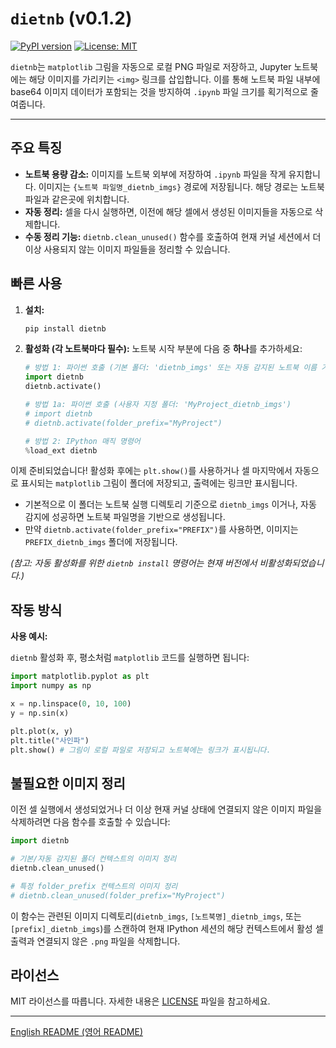 # `dietnb` (v0.1.2)

[![PyPI version](https://badge.fury.io/py/dietnb.svg)](https://badge.fury.io/py/dietnb)
[![License: MIT](https://img.shields.io/badge/License-MIT-yellow.svg)](https://opensource.org/licenses/MIT)

`dietnb`는 `matplotlib` 그림을 자동으로 로컬 PNG 파일로 저장하고, Jupyter 노트북에는 해당 이미지를 가리키는 `<img>` 링크를 삽입합니다. 이를 통해 노트북 파일 내부에 base64 이미지 데이터가 포함되는 것을 방지하여 `.ipynb` 파일 크기를 획기적으로 줄여줍니다.

---

## 주요 특징

*   **노트북 용량 감소:** 이미지를 노트북 외부에 저장하여 `.ipynb` 파일을 작게 유지합니다. 이미지는 `{노트북 파일명_dietnb_imgs}` 경로에 저장됩니다. 해당 경로는 노트북 파일과 같은곳에 위치합니다.
*   **자동 정리:** 셀을 다시 실행하면, 이전에 해당 셀에서 생성된 이미지들을 자동으로 삭제합니다.
*   **수동 정리 기능:** `dietnb.clean_unused()` 함수를 호출하여 현재 커널 세션에서 더 이상 사용되지 않는 이미지 파일들을 정리할 수 있습니다.

## 빠른 사용

1.  **설치:**
    ```bash
    pip install dietnb
    ```
2.  **활성화 (각 노트북마다 필수):**
    노트북 시작 부분에 다음 중 **하나**를 추가하세요:

    ```python
    # 방법 1: 파이썬 호출 (기본 폴더: 'dietnb_imgs' 또는 자동 감지된 노트북 이름 기반)
    import dietnb
    dietnb.activate()

    # 방법 1a: 파이썬 호출 (사용자 지정 폴더: 'MyProject_dietnb_imgs')
    # import dietnb
    # dietnb.activate(folder_prefix="MyProject")
    ```
    ```python
    # 방법 2: IPython 매직 명령어
    %load_ext dietnb
    ```

이제 준비되었습니다! 활성화 후에는 `plt.show()`를 사용하거나 셀 마지막에서 자동으로 표시되는 `matplotlib` 그림이 폴더에 저장되고, 출력에는 링크만 표시됩니다.
- 기본적으로 이 폴더는 노트북 실행 디렉토리 기준으로 `dietnb_imgs` 이거나, 자동 감지에 성공하면 노트북 파일명을 기반으로 생성됩니다.
- 만약 `dietnb.activate(folder_prefix="PREFIX")`를 사용하면, 이미지는 `PREFIX_dietnb_imgs` 폴더에 저장됩니다.

*(참고: 자동 활성화를 위한 `dietnb install` 명령어는 현재 버전에서 비활성화되었습니다.)*

## 작동 방식

**사용 예시:**

`dietnb` 활성화 후, 평소처럼 `matplotlib` 코드를 실행하면 됩니다:

```python
import matplotlib.pyplot as plt
import numpy as np

x = np.linspace(0, 10, 100)
y = np.sin(x)

plt.plot(x, y)
plt.title("사인파")
plt.show() # 그림이 로컬 파일로 저장되고 노트북에는 링크가 표시됩니다.
```

## 불필요한 이미지 정리

이전 셀 실행에서 생성되었거나 더 이상 현재 커널 상태에 연결되지 않은 이미지 파일을 삭제하려면 다음 함수를 호출할 수 있습니다:

```python
import dietnb

# 기본/자동 감지된 폴더 컨텍스트의 이미지 정리
dietnb.clean_unused()

# 특정 folder_prefix 컨텍스트의 이미지 정리
# dietnb.clean_unused(folder_prefix="MyProject")
```

이 함수는 관련된 이미지 디렉토리(`dietnb_imgs`, `[노트북명]_dietnb_imgs`, 또는 `[prefix]_dietnb_imgs`)를 스캔하여 현재 IPython 세션의 해당 컨텍스트에서 활성 셀 출력과 연결되지 않은 `.png` 파일을 삭제합니다.

## 라이선스

MIT 라이선스를 따릅니다. 자세한 내용은 [LICENSE](LICENSE) 파일을 참고하세요.

---
[English README (영어 README)](README.md) 